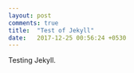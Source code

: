 ```yaml
---
layout: post
comments: true
title:  "Test of Jekyll"
date:   2017-12-25 00:56:24 +0530
---
```

Testing Jekyll.